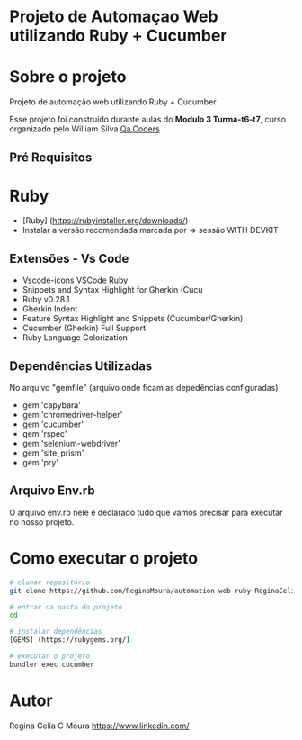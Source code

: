 # Projeto de Automaçao Web utilizando Ruby + Cucumber

# Sobre o projeto
Projeto de automação web utilizando Ruby + Cucumber          

Esse projeto foi construído durante aulas do **Modulo 3 Turma-t6-t7**, curso organizado pelo William Silva [Qa.Coders](https://qacoders.com "Site da Qa.Coders")


## Pré Requisitos
# Ruby
- [Ruby] (https://rubyinstaller.org/downloads/) 
- Instalar a versão recomendada  marcada por => sessão WITH DEVKIT

 ## Extensões - Vs Code
- Vscode-icons VSCode Ruby 
- Snippets and Syntax Highlight for Gherkin (Cucu
- Ruby v0.28.1 
- Gherkin Indent 
- Feature Syntax Highlight and Snippets (Cucumber/Gherkin) 
- Cucumber (Gherkin) Full Support
- Ruby Language Colorization

## Dependências Utilizadas
No arquivo "gemfile" (arquivo onde ficam as depedências configuradas)
- gem 'capybara'
- gem 'chromedriver-helper'
- gem 'cucumber'
- gem 'rspec' 
- gem 'selenium-webdriver'
- gem 'site_prism' 
- gem 'pry'

## Arquivo Env.rb 
O arquivo env.rb nele é declarado tudo que vamos precisar para executar no nosso projeto. 


# Como executar o projeto

```bash
# clonar repositório
git clone https://github.com/ReginaMoura/automation-web-ruby-ReginaCelia

# entrar na pasta do projeto 
cd 

# instalar dependências
[GEMS] (https://rubygems.org/)

# executar o projeto
bundler exec cucumber
```

# Autor

Regina Celia C Moura
https://www.linkedin.com/


